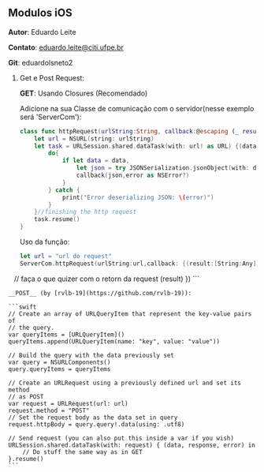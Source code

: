 ## Modulos iOS

**Autor**: Eduardo Leite

**Contato**: eduardo.leite@citi.ufpe.br

**Git**: eduardolsneto2

1. Get e Post Request:

    __GET__: Usando Closures (Recomendado)

    Adicione na sua Classe de comunicação com o servidor(nesse exemplo será 'ServerCom'):

    ```swift
    class func httpRequest(urlString:String, callback:@escaping (_ result: [String:Any],_ error: NSError?) -> ()){
        let url = NSURL(string: urlString)
        let task = URLSession.shared.dataTask(with: url! as URL) {(data, response, error) in
            do{
                if let data = data,
                    let json = try JSONSerialization.jsonObject(with: data) as? [String:Any]{
                    callback(json,error as NSError?)
                }
            } catch {
                print("Error deserializing JSON: \(error)")
            }
        }//finishing the http request
        task.resume()
    }
    ```

    Uso da função:

    ```swift
    let url = "url do request"
    ServerCom.httpRequest(urlString:url,callback: {(result:[String:Any], error: NSError?) -> () in
    // faça o que quizer com o retorn da request (result)
    })
    ```
    
    __POST__ (by [rvlb-19](https://github.com/rvlb-19)):
    
    ```swift
    // Create an array of URLQueryItem that represent the key-value pairs of
    // the query.
    var queryItems = [URLQueryItem]()
    queryItems.append(URLQueryItem(name: "key", value: "value"))

    // Build the query with the data previously set
    var query = NSURLComponents()
    query.queryItems = queryItems

    // Create an URLRequest using a previously defined url and set its method
    // as POST
    var request = URLRequest(url: url)
    request.method = "POST"
    // Set the request body as the data set in query
    request.httpBody = query.query!.data(using: .utf8)

    // Send request (you can also put this inside a var if you wish)
    URLSession.shared.dataTask(with: request) { (data, response, error) in
        // Do stuff the same way as in GET
    }.resume()
    ```

